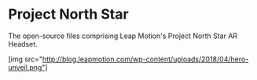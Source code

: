 # Project North Star
The open-source files comprising Leap Motion's Project North Star AR Headset.

[img src="http://blog.leapmotion.com/wp-content/uploads/2018/04/hero-unveil.png"]
